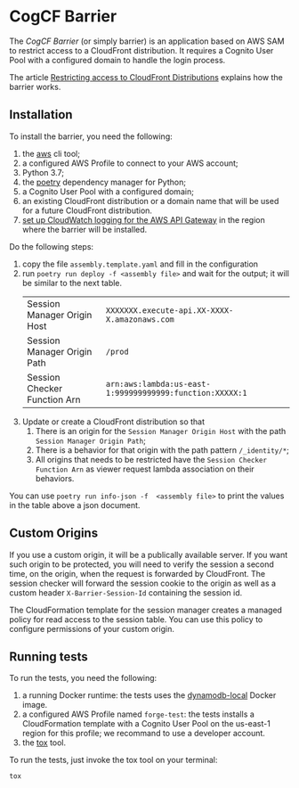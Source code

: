# CogCF Barrier

The _CogCF Barrier_ (or simply barrier) is an application based on AWS SAM to restrict access to a CloudFront
distribution. It requires a Cognito User Pool with a configured domain to handle the login process.

The article [Restricting access to CloudFront Distributions](https://codesmith.ch/blog/2019-11-05-cogcf-barrier/) 
explains how the barrier works.

## Installation

To install the barrier, you need the following:

1. the [aws](https://aws.amazon.com/cli/) cli tool;
2. a configured AWS Profile to connect to your AWS account;
3. Python 3.7;
4. the [poetry](https://poetry.eustace.io) dependency manager for Python;
5. a Cognito User Pool with a configured domain;
6. an existing CloudFront distribution or a domain name that will be used for a future CloudFront distribution.
7. [set up CloudWatch logging for the AWS API Gateway](https://docs.aws.amazon.com/apigateway/latest/developerguide/set-up-logging.html)
in the region where the barrier will be installed.

Do the following steps:

<ol>
<li>copy the file <code>assembly.template.yaml</code> and fill in the configuration</li>
<li>run <code>poetry run deploy -f &lt;assembly file&gt;</code> and wait for the output; it will be similar to the next table.

<table class="sql-table">
<tbody>
<tr>
<td>Session Manager Origin Host</td>
<td><code>XXXXXXX.execute-api.XX-XXXX-X.amazonaws.com</code></td>
</tr>

<tr>
<td>Session Manager Origin Path</td>
<td><code>/prod</code></td>
</tr>

<tr>
<td>Session Checker Function Arn</td>
<td><code>arn:aws:lambda:us-east-1:999999999999:function:XXXXX:1</code></td>
</tr>
</tbody>
</table>

</li>
<li>Update or create a CloudFront distribution so that

1. There is an origin for the `Session Manager Origin Host` with the path `Session Manager Origin Path`;
2. There is a behavior for that origin with the path pattern `/_identity/*`;
3. All origins that needs to be restricted have the `Session Checker Function Arn` as viewer request lambda
association on their behaviors.

</li>

</ol>

You can use `poetry run info-json -f  <assembly file>` to print the values in the table above a json document.

## Custom Origins

If you use a custom origin, it will be a publically available server. If you want such origin to be protected, you will
need to verify the session a second time, on the origin, when the request is forwarded by CloudFront. The session checker
will forward the session cookie to the origin as well as a custom header `X-Barrier-Session-Id` containing the session id.

The CloudFormation template for the session manager creates a managed policy for read access to the session table. You
can use this policy to configure permissions of your custom origin.

## Running tests

To run the tests, you need the following:

1. a running Docker runtime: the tests uses the [dynamodb-local](https://hub.docker.com/r/amazon/dynamodb-local/) Docker image.
2. a configured AWS Profile named `forge-test`: the tests installs a CloudFormation template with a Cognito User Pool on
   the us-east-1 region for this profile; we recommand to use a developer account.
3. the [tox](https://tox.readthedocs.io/en/latest/) tool.

To run the tests, just invoke the tox tool on your terminal:

```
tox
```
